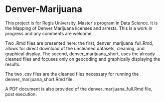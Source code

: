 # Denver-Marijuana
This project is for Regis University, Master's program in Data Science. It is the Mapping of Denver Marijuana licenses and arrests. This is a work in progress and any comments are welcome.

Two .Rmd files are presented here: the first, denver_marijuana_full.Rmd, allows for direct download of the uncleaned datasets, cleaning, and graphical display. The second, denver_marijuana_short, uses the already cleaned files and focuses only on geocoding and graphically displaying the results.

The two .csv files are the cleaned files necessary for running the denver_marijuana_short.Rmd file.

A PDF document is also provided of the denver_marijuana_full.Rmd file, post execution.  
